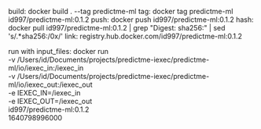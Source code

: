 build: docker build . --tag predictme-ml
tag: docker tag predictme-ml id997/predictme-ml:0.1.2
push: docker push id997/predictme-ml:0.1.2
hash: docker pull id997/predictme-ml:0.1.2 | grep "Digest: sha256:" | sed 's/.*sha256:/0x/'
link: registry.hub.docker.com/id997/predictme-ml:0.1.2


run with input_files: docker run \
    -v /Users/id/Documents/projects/predictme-iexec/predictme-ml/io/iexec_in:/iexec_in \
    -v /Users/id/Documents/projects/predictme-iexec/predictme-ml/io/iexec_out:/iexec_out \
    -e IEXEC_IN=/iexec_in \
    -e IEXEC_OUT=/iexec_out \
    id997/predictme-ml:0.1.2 \
    1640798996000